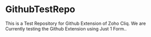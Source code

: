 # GithubTestRepo
This is a Test Repository for Github Extension of Zoho Cliq.
We are Currently testing the Github Extension using Just 1 Form..
